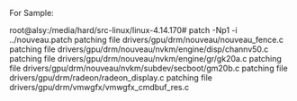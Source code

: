 For Sample:

root@alsy:/media/hard/src-linux/linux-4.14.170# patch -Np1 -i ../nouveau.patch
patching file drivers/gpu/drm/nouveau/nouveau_fence.c
patching file drivers/gpu/drm/nouveau/nvkm/engine/disp/channv50.c
patching file drivers/gpu/drm/nouveau/nvkm/engine/gr/gk20a.c
patching file drivers/gpu/drm/nouveau/nvkm/subdev/secboot/gm20b.c
patching file drivers/gpu/drm/radeon/radeon_display.c
patching file drivers/gpu/drm/vmwgfx/vmwgfx_cmdbuf_res.c
